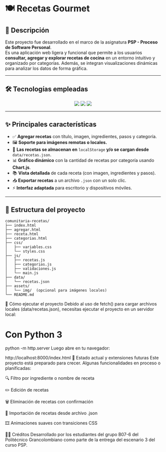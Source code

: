 # 🍽️ Recetas Gourmet

## 📄 Descripción

Este proyecto fue desarrollado en el marco de la asignatura **PSP - Proceso de Software Personal**.  
Es una aplicación web ligera y funcional que permite a los usuarios **consultar, agregar y explorar recetas de cocina** en un entorno intuitivo y organizado por categorías. Además, se integran visualizaciones dinámicas para analizar los datos de forma gráfica.

---

## 🛠 Tecnologías empleadas

<div align="center">
  <img src="https://img.shields.io/badge/HTML5-E34F26?style=for-the-badge&logo=html5&logoColor=white" />
  <img src="https://img.shields.io/badge/CSS3-1572B6?style=for-the-badge&logo=css3&logoColor=white" />
  <img src="https://img.shields.io/badge/JavaScript-F7DF1E?style=for-the-badge&logo=javascript&logoColor=black" />
</div>

---

## ✨ Principales características

- ✅ **Agregar recetas** con título, imagen, ingredientes, pasos y categoría.
- 🖼️ **Soporte para imágenes remotas o locales.**
- 📂 **Las recetas se almacenan en** `localStorage` **y/o se cargan desde** `data/recetas.json`.
- 📊 **Gráfico dinámico** con la cantidad de recetas por categoría usando **Chart.js**.
- 📚 **Vista detallada** de cada receta (con imagen, ingredientes y pasos).
- 📥 **Exportar recetas** a un archivo `.json` con un solo clic.
- ⚡ **Interfaz adaptada** para escritorio y dispositivos móviles.

---

## 🧱 Estructura del proyecto

```plaintext
comunitaria-recetas/
├── index.html
├── agregar.html
├── receta.html
├── categorias.html
├── css/
│   ├── variables.css
│   └── styles.css
├── js/
│   ├── recetas.js
│   ├── categorias.js
│   ├── validaciones.js
│   └── main.js
├── data/
│   └── recetas.json
├── assets/
│   └── img/  (opcional para imágenes locales)
└── README.md

```
🚀 Cómo ejecutar el proyecto
Debido al uso de fetch() para cargar archivos locales (data/recetas.json), necesitas ejecutar el proyecto en un servidor local:

# Con Python 3
python -m http.server
Luego abre en tu navegador:


http://localhost:8000/index.html
📌 Estado actual y extensiones futuras
Este proyecto está preparado para crecer. Algunas funcionalidades en proceso o planificadas:

 🔍 Filtro por ingrediente o nombre de receta

 ✏️ Edición de recetas

 🗑️ Eliminación de recetas con confirmación

 📂 Importación de recetas desde archivo .json

 🎞️ Animaciones suaves con transiciones CSS

👨‍💻 Créditos
Desarrollado por los estudiantes del grupo B07-6 del Politécnico Grancolombiano como parte de la entrega del escenario 3 del curso PSP.